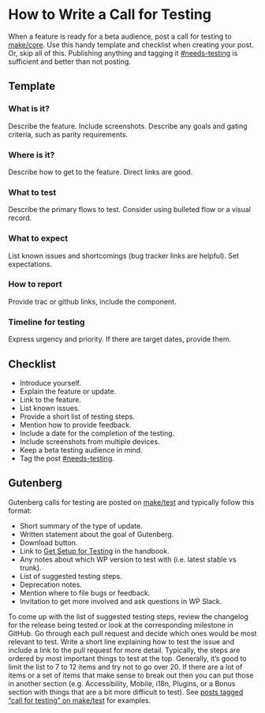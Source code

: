 # How to Write a Call for Testing

When a feature is ready for a beta audience, post a call for testing to [make/core](https://make.wordpress.org/core/wp-admin/post-new.php). Use this handy template and checklist when creating your post. Or, skip all of this. Publishing anything and tagging it [#needs-testing](https://make.wordpress.org/test/tag/needs-testing/) is sufficient and better than not posting.

## Template

### What is it?

Describe the feature. Include screenshots. Describe any goals and gating criteria, such as parity requirements.

### Where is it?

Describe how to get to the feature. Direct links are good.

### What to test

Describe the primary flows to test. Consider using bulleted flow or a visual record.

### What to expect

List known issues and shortcomings (bug tracker links are helpful). Set expectations.

### How to report

Provide trac or github links, include the component.

### Timeline for testing

Express urgency and priority. If there are target dates, provide them.

## Checklist

*   Introduce yourself.
*   Explain the feature or update.
*   Link to the feature.
*   List known issues.
*   Provide a short list of testing steps.
*   Mention how to provide feedback.
*   Include a date for the completion of the testing.
*   Include screenshots from multiple devices.
*   Keep a beta testing audience in mind.
*   Tag the post [#needs-testing](https://make.wordpress.org/test/tag/needs-testing/).

## Gutenberg

Gutenberg calls for testing are posted on [make/test](https://make.wordpress.org/test/) and typically follow this format:

*   Short summary of the type of update.
*   Written statement about the goal of Gutenberg.
*   Download button.
*   Link to [Get Setup for Testing](https://make.wordpress.org/test/handbook/get-setup-for-testing/) in the handbook.
*   Any notes about which WP version to test with (i.e. latest stable vs trunk).
*   List of suggested testing steps.
*   Deprecation notes.
*   Mention where to file bugs or feedback.
*   Invitation to get more involved and ask questions in WP Slack.

To come up with the list of suggested testing steps, review the changelog for the release being tested or look at the corresponding milestone in GitHub. Go through each pull request and decide which ones would be most relevant to test. Write a short line explaining how to test the issue and include a link to the pull request for more detail. Typically, the steps are ordered by most important things to test at the top. Generally, it’s good to limit the list to 7 to 12 items and try not to go over 20. If there are a lot of items or a set of items that make sense to break out then you can put those in another section (e.g. Accessibility, Mobile, i18n, Plugins, or a Bonus section with things that are a bit more difficult to test). See [posts tagged “call for testing” on make/test](https://make.wordpress.org/test/tag/call-for-testing/) for examples.